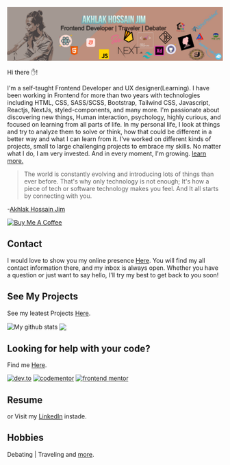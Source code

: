 ![Jim Cover Image](./jim.png)

Hi there ✋!

I'm a self-taught Frontend Developer and UX designer(Learning). I have been working in Frontend for more than two years with technologies including HTML, CSS, SASS/SCSS, Bootstrap, Tailwind CSS, Javascript, Reactjs, NextJs, styled-components, and many more. I'm passionate about discovering new things, Human interaction, psychology, highly curious, and focused on learning from all parts of life. In my personal life, I look at things and try to analyze them to solve or think, how that could be different in a better way and what I can learn from it. I've worked on different kinds of projects, small to large challenging projects to embrace my skills. No matter what I do, I am very invested. And in every moment, I'm growing. [learn more.](https://ah-jim-seed.web.app/about/)


>The world is constantly evolving and introducing lots of things than ever before. That's why only technology is not enough; It's how a piece of tech or software technology makes you feel. And It all starts by connecting with you.

-[Akhlak Hossain Jim](https://ahjim.com/)

<a href="https://www.buymeacoffee.com/ahjim" target="_blank"><img src="https://cdn.buymeacoffee.com/buttons/v2/default-yellow.png" alt="Buy Me A Coffee" style="height: 60px !important;width: 217px !important;" ></a>

## Contact

I would love to show you my online presence [Here](http://ahjim.com/about).
You will find my all contact information there, and my inbox is always open. Whether you have a question or just want to say hello, I'll try my best to get back to you soon!

## See My Projects 

See my leatest Projects [Here](https://ahjim.com/).

<img align="center" src="https://github-readme-stats.vercel.app/api?username=akhlak-hossain-jim&show_icons=true&include_all_commits=true&theme=cobalt&hide_border=true" alt="My github stats" /> 
<img align="center" src="https://github-readme-stats.vercel.app/api/top-langs/?username=akhlak-hossain-jim&layout=compact&theme=cobalt&hide_border=true" />

## Looking for help with your code?
Find me [Here](https://www.linkedin.com/in/akhlakhossainjim/).

<a href="https://dev.to/akhlakhossainjim"><img src="https://img.shields.io/badge/DEV-to-black" alt="dev.to"></a>
<a href="https://www.codementor.io/@aklajim"><img src="https://img.shields.io/badge/Code%20Mentor-Jim-lightgrey" alt="codementor"></a>
<a href="https://www.frontendmentor.io/profile/Akhlak-Hossain-Jim"><img src="https://img.shields.io/badge/Frontend%20Mentor-Jim-white" alt="frontend mentor"></a>

## Resume

<!-- See my resume [Here](https://ah-jim-seed.web.app/pdf/resume.pdf) -->
or Visit my [LinkedIn](https://www.linkedin.com/in/akhlakhossainjim/) instade.

## Hobbies

Debating | Traveling and [more](https://ahjim.com/what-else/).
